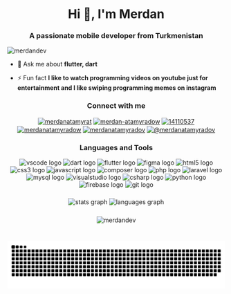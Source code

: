 <h1 align="center">Hi 👋, I'm Merdan</h1>
<h3 align="center">A passionate mobile developer from Turkmenistan</h3>

<p align="left"> <img src="https://komarev.com/ghpvc/?username=merdandev&label=Profile%20views&color=0e75b6&style=flat" alt="merdandev" /> </p>

<!-- <p align="left"> <a href="https://github.com/ryo-ma/github-profile-trophy"><img src="https://github-profile-trophy.vercel.app/?username=merdandev" alt="merdandev" /></a> </p> -->
<!-- 
- 🔭 I’m currently working on [turkmenportal mobile app](https://play.google.com/store/apps/details?id=com.takykcheshme.turkmenportal) and [online taxi mobile app](https://play.google.com/store/apps/details?id=com.takykcheshme.onlinetaxi) -->

- 💬 Ask me about **flutter, dart**

- ⚡ Fun fact **I like to watch programming videos on youtube just for entertainment and I like swiping programming memes on instagram**

<h3 align="center">Connect with me</h3>
<p align="center">
<a href="https://twitter.com/merdanatamyrat" target="blank"><img align="center" src="https://raw.githubusercontent.com/rahuldkjain/github-profile-readme-generator/master/src/images/icons/Social/twitter.svg" alt="merdanatamyrat" height="30" width="40" /></a>
<a href="https://linkedin.com/in/merdan-atamyradow" target="blank"><img align="center" src="https://raw.githubusercontent.com/rahuldkjain/github-profile-readme-generator/master/src/images/icons/Social/linked-in-alt.svg" alt="merdan-atamyradow" height="30" width="40" /></a>
<a href="https://stackoverflow.com/users/14110537" target="blank"><img align="center" src="https://raw.githubusercontent.com/rahuldkjain/github-profile-readme-generator/master/src/images/icons/Social/stack-overflow.svg" alt="14110537" height="30" width="40" /></a>
<a href="https://kaggle.com/merdanatamyradow" target="blank"><img align="center" src="https://raw.githubusercontent.com/rahuldkjain/github-profile-readme-generator/master/src/images/icons/Social/kaggle.svg" alt="merdanatamyradow" height="30" width="40" /></a>
<a href="https://instagram.com/merdanatamyradov" target="blank"><img align="center" src="https://raw.githubusercontent.com/rahuldkjain/github-profile-readme-generator/master/src/images/icons/Social/instagram.svg" alt="merdanatamyradov" height="30" width="40" /></a>
<a href="https://medium.com/@merdanatamyradov" target="blank"><img align="center" src="https://raw.githubusercontent.com/rahuldkjain/github-profile-readme-generator/master/src/images/icons/Social/medium.svg" alt="@merdanatamyradov" height="30" width="40" /></a>
</p>

<h3 align="center">Languages and Tools</h3>

<div align="center">
  <img src="https://cdn.jsdelivr.net/gh/devicons/devicon/icons/vscode/vscode-original.svg" height="30" width="42" alt="vscode logo"  />
  <img src="https://cdn.jsdelivr.net/gh/devicons/devicon/icons/dart/dart-original.svg" height="30" width="42" alt="dart logo"  />
  <img src="https://cdn.jsdelivr.net/gh/devicons/devicon/icons/flutter/flutter-original.svg" height="30" width="42" alt="flutter logo"  />
  <img src="https://cdn.jsdelivr.net/gh/devicons/devicon/icons/figma/figma-original.svg" height="30" width="42" alt="figma logo"  />
  <img src="https://cdn.jsdelivr.net/gh/devicons/devicon/icons/html5/html5-original.svg" height="30" width="42" alt="html5 logo"  />
  <img src="https://cdn.jsdelivr.net/gh/devicons/devicon/icons/css3/css3-original.svg" height="30" width="42" alt="css3 logo"  />
  <img src="https://cdn.jsdelivr.net/gh/devicons/devicon/icons/javascript/javascript-original.svg" height="30" width="42" alt="javascript logo"  />
  <img src="https://cdn.jsdelivr.net/gh/devicons/devicon/icons/composer/composer-original.svg" height="30" width="42" alt="composer logo"  />
  <img src="https://cdn.jsdelivr.net/gh/devicons/devicon/icons/php/php-original.svg" height="30" width="42" alt="php logo"  />
  <img src="https://cdn.jsdelivr.net/gh/devicons/devicon/icons/laravel/laravel-plain.svg" height="30" width="42" alt="laravel logo"  />
  <img src="https://cdn.jsdelivr.net/gh/devicons/devicon/icons/mysql/mysql-original.svg" height="30" width="42" alt="mysql logo"  />
  <img src="https://cdn.jsdelivr.net/gh/devicons/devicon/icons/visualstudio/visualstudio-plain.svg" height="30" width="42" alt="visualstudio logo"  />
  <img src="https://cdn.jsdelivr.net/gh/devicons/devicon/icons/csharp/csharp-original.svg" height="30" width="42" alt="csharp logo"  />
  <img src="https://cdn.jsdelivr.net/gh/devicons/devicon/icons/python/python-original.svg" height="30" width="42" alt="python logo"  />
  <img src="https://cdn.jsdelivr.net/gh/devicons/devicon/icons/firebase/firebase-plain.svg" height="30" width="42" alt="firebase logo"  />
  <img src="https://cdn.jsdelivr.net/gh/devicons/devicon/icons/git/git-original.svg" height="30" width="42" alt="git logo"  />
</div>

###
<div align="center">
  <img src="https://github-readme-stats.vercel.app/api?hide_title=false&hide_rank=false&show_icons=true&include_all_commits=true&count_private=true&disable_animations=false&theme=dracula&locale=en&hide_border=false&username=MerdanDev" height="150" alt="stats graph"  />
  <img src="https://github-readme-stats.vercel.app/api/top-langs?locale=en&hide_title=false&layout=compact&card_width=320&langs_count=5&theme=dracula&hide_border=false&username=MerdanDev" height="150" alt="languages graph"  />
</div>

###
<div align="center">
<img align="center" src="https://github-readme-streak-stats.herokuapp.com/?user=merdandev&" alt="merdandev" />
</div>

###



<br clear="both">
<picture>
  <source media="(prefers-color-scheme: dark)" srcset="https://raw.githubusercontent.com/MerdanDev/MerdanDev/output/github-contribution-grid-snake-dark.svg">
  <source media="(prefers-color-scheme: light)" srcset="https://raw.githubusercontent.com/MerdanDev/MerdanDev/output/github-contribution-grid-snake.svg">
  <img alt="github contribution grid snake animation" src="https://raw.githubusercontent.com/MerdanDev/MerdanDev/output/github-contribution-grid-snake.svg">
</picture>

###
